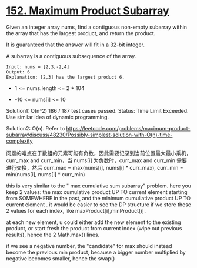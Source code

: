 # [152. Maximum Product Subarray](https://leetcode.com/problems/maximum-product-subarray/)

Given an integer array nums, find a contiguous non-empty subarray within the array that has the largest product, and return the product.

It is guaranteed that the answer will fit in a 32-bit integer.

A subarray is a contiguous subsequence of the array.

```
Input: nums = [2,3,-2,4]
Output: 6
Explanation: [2,3] has the largest product 6.
```

- 1 <= nums.length <= 2 * 104

- -10 <= nums[i] <= 10

Solution1: O(n^2) 186 / 187 test cases passed. Status: Time Limit Exceeded. Use similar idea of dynamic programming.

Solution2: O(n). Refer to https://leetcode.com/problems/maximum-product-subarray/discuss/48230/Possibly-simplest-solution-with-O(n)-time-complexity

问题的难点在于数组的元素可能有负数，因此需要记录到当前位置最大最小乘机，curr_max and curr_min，当 nums[i] 为负数时，curr_max and curr_min 需要进行交换，然后 curr_max = max(nums[i], nums[i] * curr_max), curr_min = min(nums[i], nums[i] * curr_min)


this is very similar to the " max cumulative sum subarray" problem. here you keep 2 values: the max cumulative product UP TO current element starting from SOMEWHERE in the past, and the minimum cumuliative product UP TO current element . it would be easier to see the DP structure if we store these 2 values for each index, like maxProduct[i],minProduct[i] .

at each new element, u could either add the new element to the existing product, or start fresh the product from current index (wipe out previous results), hence the 2 Math.max() lines.

if we see a negative number, the "candidate" for max should instead become the previous min product, because a bigger number multiplied by negative becomes smaller, hence the swap()

